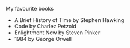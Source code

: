 My favourite books
* A Brief History of Time by Stephen Hawking
* Code by Charlez Petzold
* Enlightment Now by Steven Pinker
* 1984 by George Orwell

